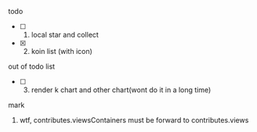 todo

- [ ] 1. local star and collect
- [x] 2. koin list (with icon)

out of todo list

- [ ] 3. render k chart and other chart(wont do it in a long time)

mark
1. wtf, contributes.viewsContainers must be forward to contributes.views